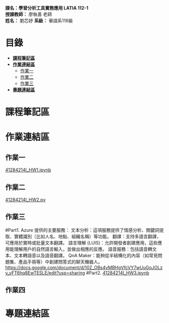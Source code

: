 
**課名：學習分析工具實務應用 LATIA 112-1**  
**授課教師：** 廖執善 老師  
**姓名：** 劉芯妤
**系級：** 華語系116級 
  
# 目錄
* [**課程筆記區**](https://github.com/Apr211/LATIA112-1#課程筆記區)  
* [**作業連結區**](https://github.com/Apr211/LATIA112-1#作業連結區)  
  * [作業一](https://github.com/Apr211/LATIA112-1#作業一)  
  * [作業二](https://github.com/Apr211/LATIA112-1#作業二)
  * [作業三](https://github.com/Apr211/LATIA112-1#作業三)
* [**專題連結區**](https://github.com/Apr211/LATIA112-1#專題連結區)

# 課程筆記區 
# 作業連結區 
## 作業一
[41284214I_HW1.ipynb](https://github.com/apr211/LATIA112-1/blob/main/HW1/劉芯妤_HW1.ipynb)
## 作業二
[41284214I_HW2.py](https://github.com/apr211/LATIA112-1/blob/main/HW2/劉芯妤_HW2.py)
## 作業三
#Part1.
Azure 提供的主要服務：
文本分析：這項服務提供了情感分析、關鍵詞提取、實體識別（比如人名、地點、組織名稱）等功能。
翻譯：支持多語言翻譯，可應用於實時或批量文本翻譯。
語言理解 (LUIS)：允許開發者創建應用，這些應用能理解用戶的自然語言輸入，並做出相應的反應。
語音服務：包括語音轉文本、文本轉語音以及語音翻譯。
QnA Maker：能夠從半結構化的內容（如常見問題集、產品手冊等）中創建問答式的聊天機器人。
https://docs.google.com/document/d/10Z_OBs4vMBHgVfcVY7wUuGoJOLzv_vFT6hq8EwTESLE/edit?usp=sharing
#Part2.
[41284214I_HW3.ipynb](https://github.com/apr211/LATIA112-1/tree/affd5326a2e8edd546b46e77a68ec166b6ed8419/HW3)



## 作業四
# 專題連結區
